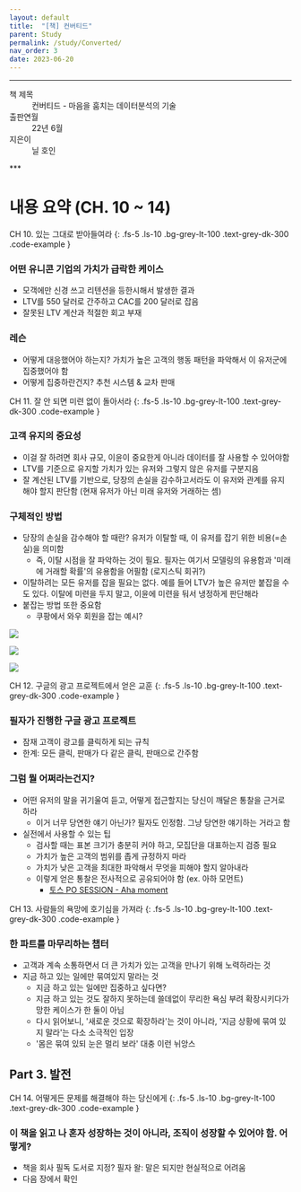 ```yaml
---
layout: default
title:  "[책] 컨버티드"
parent: Study
permalink: /study/Converted/
nav_order: 3
date: 2023-06-20
---
```


***
<dl>
  <dt>책 제목</dt>
  <dd>컨버티드 - 마음을 훔치는 데이터분석의 기술</dd>
<dt>출판연월</dt>
  <dd>22년 6월</dd>
  <dt>지은이</dt>
  <dd>닐 호인</dd>
</dl>
***


# **내용 요약 (CH. 10 ~ 14)**

CH 10. 있는 그대로 받아들여라
{: .fs-5 .ls-10 .bg-grey-lt-100 .text-grey-dk-300 .code-example }

### 어떤 유니콘 기업의 가치가 급락한 케이스
- 모객에만 신경 쓰고 리텐션을 등한시해서 발생한 결과
- LTV를 550 달러로 간주하고 CAC를 200 달러로 잡음
- 잘못된 LTV 계산과 적절한 회고 부재

### 레슨
- 어떻게 대응했어야 하는지? 가치가 높은 고객의 행동 패턴을 파악해서 이 유저군에 집중했어야 함
- 어떻게 집중하란건지? 추천 시스템 & 교차 판매


CH 11. 잘 안 되면 미련 없이 돌아서라
{: .fs-5 .ls-10 .bg-grey-lt-100 .text-grey-dk-300 .code-example }

### 고객 유지의 중요성
- 이걸 잘 하려면 회사 규모, 이윤이 중요한게 아니라 데이터를 잘 사용할 수 있어야함
- LTV를 기준으로 유지할 가치가 있는 유저와 그렇지 않은 유저를 구분지음
- 잘 계산된 LTV를 기반으로, 당장의 손실을 감수하고서라도 이 유저와 관계를 유지해야 할지 판단함 (현재 유저가 아닌 미래 유저와 거래하는 셈)

### 구체적인 방법
- 당장의 손실을 감수해야 할 때란? 유저가 이탈할 때, 이 유저를 잡기 위한 비용(=손실)을 의미함
  - 즉, 이탈 시점을 잘 파악하는 것이 필요. 필자는 여기서 모델링의 유용함과 '미래에 거래할 확률'의 유용함을 어필함 (로지스틱 회귀?)
- 이탈하려는 모든 유저를 잡을 필요는 없다. 예를 들어 LTV가 높은 유저만 붙잡을 수도 있다. 이탈에 미련을 두지 말고, 이윤에 미련을 둬서 냉정하게 판단해라
- 붙잡는 방법 또한 중요함
  - 쿠팡에서 와우 회원을 잡는 예시?

![](https://s-seo.github.io/assets/images/post_converted_1.png)

![](https://s-seo.github.io/assets/images/post_converted_2.png)

![](https://s-seo.github.io/assets/images/post_converted_3.png)

CH 12. 구글의 광고 프로젝트에서 얻은 교훈
{: .fs-5 .ls-10 .bg-grey-lt-100 .text-grey-dk-300 .code-example }

### 필자가 진행한 구글 광고 프로젝트
- 잠재 고객이 광고를 클릭하게 되는 규칙
- 한계: 모든 클릭, 판매가 다 같은 클릭, 판매으로 간주함

### 그럼 뭘 어쩌라는건지?
- 어떤 유저의 말을 귀기울여 듣고, 어떻게 접근할지는 당신이 깨달은 통찰을 근거로 하라
  - 이거 너무 당연한 얘기 아닌가? 필자도 인정함. 그냥 당연한 얘기하는 거라고 함
- 실전에서 사용할 수 있는 팁
  - 검사할 때는 표본 크기가 충분히 커야 하고, 모집단을 대표하는지 검증 필요
  - 가치가 높은 고객의 범위를 좁게 규정하지 마라
  - 가치가 낮은 고객을 최대한 파악해서 무엇을 피해야 할지 알아내라
  - 이렇게 얻은 통찰은 전사적으로 공유되어야 함 (ex. 아하 모먼트)
    - [토스 PO SESSION - Aha moment](https://www.youtube.com/watch?v=0KgOCKJ1PG4)

CH 13. 사람들의 욕망에 호기심을 가져라
{: .fs-5 .ls-10 .bg-grey-lt-100 .text-grey-dk-300 .code-example }

### 한 파트를 마무리하는 챕터
- 고객과 계속 소통하면서 더 큰 가치가 있는 고객을 만나기 위해 노력하라는 것
- 지금 하고 있는 일에만 묶여있지 말라는 것
  - 지금 하고 있는 일에만 집중하고 싶다면?
  - 지금 하고 있는 것도 잘하지 못하는데 쓸데없이 무리한 욕심 부려 확장시키다가 망한 케이스가 한 둘이 아님
  - 다시 읽어보니, '새로운 것으로 확장하라'는 것이 아니라, '지금 상황에 묶여 있지 말라'는 다소 소극적인 입장
  - '몸은 묶여 있되 눈은 멀리 보라' 대충 이런 뉘앙스

## Part 3. 발전

CH 14. 어떻게든 문제를 해결해야 하는 당신에게
{: .fs-5 .ls-10 .bg-grey-lt-100 .text-grey-dk-300 .code-example }

### 이 책을 읽고 나 혼자 성장하는 것이 아니라, 조직이 성장할 수 있어야 함. 어떻게?
- 책을 회사 필독 도서로 지정? 필자 왈: 말은 되지만 현실적으로 어려움
- 다음 장에서 확인



